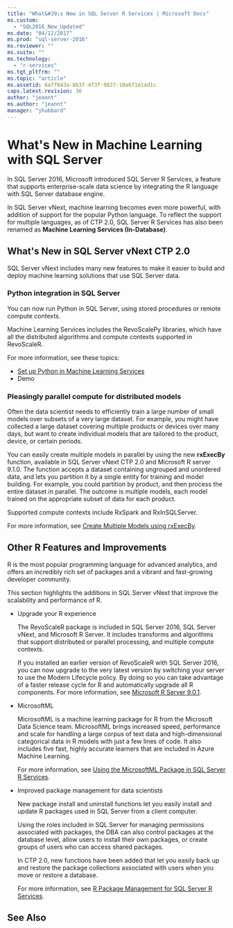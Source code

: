 ```yaml
---
title: "What&#39;s New in SQL Server R Services | Microsoft Docs"
ms.custom: 
  - "SQL2016_New_Updated"
ms.date: "04/12/2017"
ms.prod: "sql-server-2016"
ms.reviewer: ""
ms.suite: ""
ms.technology: 
  - "r-services"
ms.tgt_pltfrm: ""
ms.topic: "article"
ms.assetid: 6aff043a-8b37-4f3f-9827-10a671e1ad1c
caps.latest.revision: 36
author: "jeannt"
ms.author: "jeannt"
manager: "jhubbard"
---
```


# What&#39;s New in Machine Learning with SQL Server

In SQL Server 2016, Microsoft introduced SQL Server R Services, a feature that supports enterprise-scale data science by integrating the R language with SQL Server database engine.  

In SQL Server vNext, machine learning becomes even more powerful, with addition of support for the popular Python language. To reflect the support for multiple languages, as of CTP 2.0, SQL Server R Services has also been renamed as **Machine Learning Services (In-Database)**.

## What's New in SQL Server vNext CTP 2.0

SQL Server vNext includes many new features to make it easier to build and deploy machine learning solutions that use SQL Server data. 

### Python integration in SQL Server

You can now run Python in SQL Server, using stored procedures or remote compute contexts. 

Machine Learning Services includes the RevoScalePy libraries, which have all the distributed algorithms and compute contexts supported in RevoScaleR.

For more information, see these topics:

+ [Set up Python in Machine Learning Services](../advanced-analytics/python/setup-python-machine-learning-services.md)
+ Demo 

### Pleasingly parallel compute for distributed models

Often the data scientist needs to efficiently train a large number of small models over subsets of a very large dataset. For example, you might have collected a large dataset covering multiple products or devices over many days, but want to create individual models that are tailored to the product, device, or certain periods. 

You can easily create multiple models in parallel by using the new **rxExecBy** function, available in SQL Server vNext CTP 2.0 and Microsoft R server 9.1.0. The function accepts a dataset containing ungrouped and unordered data, and lets you partition it by a single entity for training and model building. For example, you could partition by product, and then process the entire dataset in parallel. The outcome is multiple models, each model trained on the appropriate subset of data for each product. 

Supported compute contexts include RxSpark and RxInSQLServer.

For more information, see [Create Multiple Models using rxExecBy](../advanced-analytics/r/creating-multiple-models-using-rxexecby.md).

## Other R Features and Improvements  

R is the most popular programming language for advanced analytics, and offers an incredibly rich set of packages and a vibrant and fast-growing developer community. 

This section highlights the additions in SQL Server vNext that improve the scalability and performance of R.

+ Upgrade your R experience 

  The RevoScaleR package is included in SQL Server 2016, SQL Server vNext, and Microsoft R Server. It includes transforms and algorithms that support distributed or parallel processing, and multiple compute contexts. 
  
  If you installed an earlier version of RevoScaleR with SQL Server 2016, you can now upgrade to the very latest version by switching your server to use the Modern Lifecycle policy. By doing so you can take advantage of a faster release cycle for R and automatically upgrade all R components. For more information, see [Microsoft R Server 9.0.1](https://msdn.microsoft.com/microsoft-r/rserver-whats-new).  

+ MicrosoftML 

   MicrosoftML is a machine learning package for R from the Microsoft Data Science team. MicrosoftML brings increased speed, performance and scale for handling a large corpus of text data and high-dimensional categorical data in R models with just a few lines of code. It also includes five fast, highly accurate learners that are included in Azure Machine Learning. 
   
   For more information, see [Using the MicrosoftML Package in SQL Server R Services](using-the-microsoftml-package.md).
   
+ Improved package management for data scientists

  New package install and uninstall functions let you easily install and update R packages used in SQL Server from a client computer. 
  
  Using the roles included in SQL Server for managing permissions associated with packages, the DBA can also control packages at the database level, allow users to install their own packages, or create groups of users who can access shared packages. 
  
  In CTP 2.0, new functions have been added that let you easily back up and restore the package collections associated with users when you move or restore a database.
  
  For more information, see [R Package Management for SQL Server R Services](../advanced-analytics/r/r-package-management-for-sql-server-r-services.md). 


## See Also  



